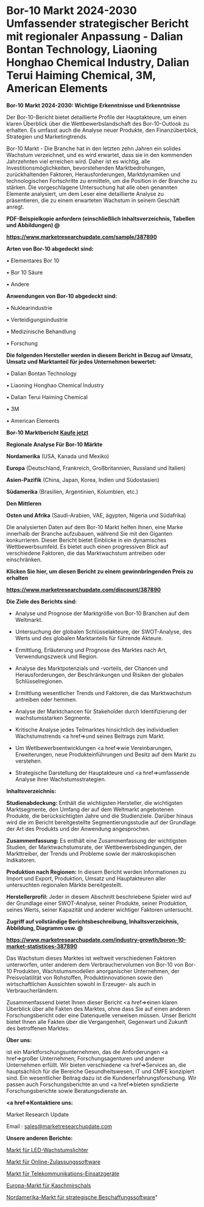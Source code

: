 # Bor-10 Markt 2024-2030 Umfassender strategischer Bericht mit regionaler Anpassung - Dalian Bontan Technology, Liaoning Honghao Chemical Industry, Dalian Terui Haiming Chemical, 3M, American Elements

<strong>Bor-10 Markt 2024-2030: Wichtige Erkenntnisse und Erkenntnisse</strong>

Der Bor-10-Bericht bietet detaillierte Profile der Hauptakteure, um einen klaren Überblick über die Wettbewerbslandschaft des Bor-10-Outlook zu erhalten. Es umfasst auch die Analyse neuer Produkte, den Finanzüberblick, Strategien und Marketingtrends.

Bor-10 Markt - Die Branche hat in den letzten zehn Jahren ein solides Wachstum verzeichnet, und es wird erwartet, dass sie in den kommenden Jahrzehnten viel erreichen wird. Daher ist es wichtig, alle Investitionsmöglichkeiten, bevorstehenden Marktbedrohungen, zurückhaltenden Faktoren, Herausforderungen, Marktdynamiken und technologischen Fortschritte zu ermitteln, um die Position in der Branche zu stärken. Die vorgeschlagene Untersuchung hat alle oben genannten Elemente analysiert, um dem Leser eine detaillierte Analyse zu präsentieren, die zu einem erwarteten Wachstum in seinem Geschäft anregt.



<strong><b>PDF-Beispielkopie anfordern (einschließlich Inhaltsverzeichnis, Tabellen und Abbildungen) @ </b></strong>

<strong><a href=https://www.marketresearchupdate.com/sample/387890>

<strong>https://www.marketresearchupdate.com/sample/387890</u></a></strong></strong>



<strong>Arten von Bor-10 abgedeckt sind:</strong>

• Elementares Bor 10

• Bor 10 Säure

• Andere



<strong>Anwendungen von Bor-10 abgedeckt sind:</strong>

• Nuklearindustrie

• Verteidigungsindustrie

• Medizinische Behandlung

• Forschung



<strong>Die folgenden Hersteller werden in diesem Bericht in Bezug auf Umsatz, Umsatz und Marktanteil für jedes Unternehmen bewertet:</strong>

• Dalian Bontan Technology

• Liaoning Honghao Chemical Industry

• Dalian Terui Haiming Chemical

• 3M

• American Elements



<strong>Bor-10 Marktbericht <a href=https://www.marketresearchupdate.com/buynow/387890>Kaufe jetzt</a></strong>



<strong>Regionale Analyse Für Bor-10 Märkte</strong>



<strong>Nordamerika</strong> (USA, Kanada und Mexiko)



<strong>Europa</strong> (Deutschland, Frankreich, Großbritannien, Russland und Italien)



<strong>Asien-Pazifik</strong> (China, Japan, Korea, Indien und Südostasien)



<strong>Südamerika</strong> (Brasilien, Argentinien, Kolumbien, etc.)



<strong>Den Mittleren</strong> 

<strong>Osten und Afrika</strong> (Saudi-Arabien, VAE, ägypten, Nigeria und Südafrika)

Die analysierten Daten auf dem Bor-10 Markt helfen Ihnen, eine Marke innerhalb der Branche aufzubauen, während Sie mit den Giganten konkurrieren. Dieser Bericht bietet Einblicke in ein dynamisches Wettbewerbsumfeld. Es bietet auch einen progressiven Blick auf verschiedene Faktoren, die das Marktwachstum antreiben oder einschränken.



<strong>Klicken Sie hier, um diesen Bericht zu einem gewinnbringenden Preis zu erhalten
</strong>

<strong><a href=https://www.marketresearchupdate.com/discount/387890>https://www.marketresearchupdate.com/discount/387890</b></u></strong></a>



<strong>Die Ziele des Berichts sind:</strong>

- Analyse und Prognose der Marktgröße von Bor-10 Branchen auf dem Weltmarkt.

- Untersuchung der globalen Schlüsselakteure, der SWOT-Analyse, des Werts und des globalen Marktanteils für führende Akteure.

- Ermittlung, Erläuterung und Prognose des Marktes nach Art, Verwendungszweck und Region.

- Analyse des Marktpotenzials und -vorteils, der Chancen und Herausforderungen, der Beschränkungen und Risiken der globalen Schlüsselregionen.

- Ermittlung wesentlicher Trends und Faktoren, die das Marktwachstum antreiben oder hemmen.

- Analyse der Marktchancen für Stakeholder durch Identifizierung der wachstumsstarken Segmente.

- Kritische Analyse jedes Teilmarktes hinsichtlich des individuellen Wachstumstrends <a href=>und</a> seines Beitrags zum Markt.

- Um Wettbewerbsentwicklungen <a href=>wie</a> Vereinbarungen, Erweiterungen, neue Produkteinführungen und Besitz auf dem Markt zu verstehen.

- Strategische Darstellung der Hauptakteure und <a href=>umfas</a>sende Analyse ihrer Wachstumsstrategien.



<strong>Inhaltsverzeichnis:</strong>



<strong>Studienabdeckung:</strong> Enthält die wichtigsten Hersteller, die wichtigsten Marktsegmente, den Umfang der auf dem Weltmarkt angebotenen Produkte, die berücksichtigten Jahre und die Studienziele. Darüber hinaus wird die im Bericht bereitgestellte Segmentierungsstudie auf der Grundlage der Art des Produkts und der Anwendung angesprochen.



<strong>Zusammenfassung:</strong> Es enthält eine Zusammenfassung der wichtigsten Studien, der Marktwachstumsrate, der Wettbewerbsbedingungen, der Markttreiber, der Trends und Probleme sowie der makroskopischen Indikatoren.



<strong>Produktion nach Regionen:</strong> In diesem Bericht werden Informationen zu Import und Export, Produktion, Umsatz und Hauptakteuren aller untersuchten regionalen Märkte bereitgestellt.



<strong>Herstellerprofil:</strong> Jeder in diesem Abschnitt beschriebene Spieler wird auf der Grundlage einer SWOT-Analyse, seiner Produkte, seiner Produktion, seines Werts, seiner Kapazität und anderer wichtiger Faktoren untersucht.



<strong><b>Zugriff auf vollständige Berichtsbeschreibung, Inhaltsverzeichnis, Abbildung, Diagramm usw. @ </b></strong>

<strong><a href=https://www.marketresearchupdate.com/industry-growth/boron-10-market-statistices-387890>https://www.marketresearchupdate.com/industry-growth/boron-10-market-statistices-387890</a></strong>

Das Wachstum dieses Marktes ist weltweit verschiedenen Faktoren unterworfen, unter anderem dem Verbrauchervolumen von Bor-10 von Bor-10 Produkten, Wachstumsmodellen anorganischer Unternehmen, der Preisvolatilität von Rohstoffen, Produktinnovationen sowie den wirtschaftlichen Aussichten sowohl in Erzeuger- als auch in Verbraucherländern.

Zusammenfassend bietet Ihnen dieser Bericht <a href=>einen</a> klaren Überblick über alle Fakten des Marktes, ohne dass Sie auf einen anderen Forschungsbericht oder eine Datenquelle verweisen müssen. Unser Bericht bietet Ihnen alle Fakten über die Vergangenheit, Gegenwart und Zukunft des betroffenen Marktes.



<strong>Über uns:</strong>

 ist ein Marktforschungsunternehmen, das die Anforderungen <a href=>großer</a> Unternehmen, Forschungsagenturen und anderer Unternehmen erfüllt. Wir bieten verschiedene <a href=>Services</a> an, die hauptsächlich für die Bereiche Gesundheitswesen, IT und CMFE konzipiert sind. Ein wesentlicher Beitrag dazu ist die Kundenerfahrungsforschung. Wir passen auch Forschungsberichte an und <a href=>bieten</a> syndizierte Forschungsberichte sowie Beratungsdienste an.



<strong><a href=>Kontaktiere uns:</a></strong>

Market Research Update

Email : sales@marketresearchupdate.com



<strong>Unsere anderen Berichte:</strong>

<a href=https://www.linkedin.com/pulse/led-grow-lights-market-research-uncovered-exploring>Markt für LED-Wachstumslichter</a>

<a href=https://www.linkedin.com/pulse/online-admissions-software-market-size-emerging>Markt für Online-Zulassungssoftware</a>

<a href=https://www.linkedin.com/pulse/telecommunication-deployment-equipment-market-sizing-up>Markt für Telekommunikations-Einsatzgeräte</a>

<a href=https://www.linkedin.com/pulse/europe-cashmere-scarf-market-size-production>Europa-Markt für Kaschmirschals</a>

<a href=https://www.linkedin.com/pulse/north-america-strategic-sourcing-software-market-size2023-2030-5damf/>Nordamerika-Markt für strategische Beschaffungssoftware</a>"
